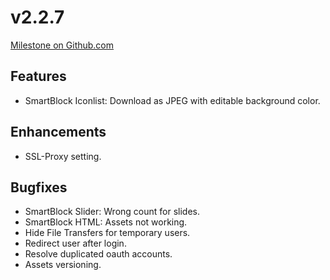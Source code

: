 # v2.2.7

[Milestone on Github.com](https://github.com/wirDesign-communication-AG/wirHub/milestone/9?closed=1)

## Features

* SmartBlock Iconlist: Download as JPEG with editable background color.

## Enhancements

* SSL-Proxy setting.

## Bugfixes

* SmartBlock Slider: Wrong count for slides.
* SmartBlock HTML: Assets not working.
* Hide File Transfers for temporary users.
* Redirect user after login.
* Resolve duplicated oauth accounts.
* Assets versioning.
